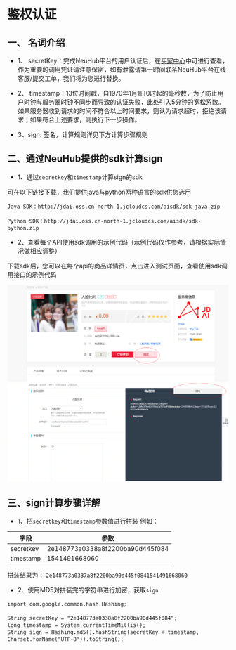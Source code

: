 
# 鉴权认证
## 一、	名词介绍
- 1、	secretKey：完成NeuHub平台的用户认证后，在[买家中心](https://neuhub.jd.com/user/baseInfo)中可进行查看，作为重要的调用凭证请注意保密，如有泄露请第一时间联系NeuHub平台在线客服/提交工单，我们将为您进行替换。

- 2、	timestamp：13位时间戳，自1970年1月1日0时起的毫秒数，为了防止用户时钟与服务器时钟不同步而导致的认证失败，此处引入5分钟的宽松系数。如果服务器收到请求的时间不符合以上时间要求，则认为请求超时，拒绝该请求；如果符合上述要求，则执行下一步操作。

- 3、sign: 签名，计算规则详见下方计算步骤规则

## 二、通过NeuHub提供的sdk计算sign

- 1、通过`secretkey`和`timestamp`计算sign的sdk

可在以下链接下载，我们提供java与python两种语言的sdk供您选用

    Java SDK：http://jdai.oss.cn-north-1.jcloudcs.com/aisdk/sdk-java.zip

    Python SDK：http://jdai.oss.cn-north-1.jcloudcs.com/aisdk/sdk-python.zip

- 2、查看每个API使用sdk调用的示例代码（示例代码仅作参考，请根据实际情况做相应调整）

下载sdk后，您可以在每个api的商品详情页，点击进入测试页面，查看使用sdk调用接口的示例代码

![26.png](../../../../image/AI-and-Machine-Learning/Face-Compare/26.png)
![26.png](../../../../image/AI-and-Machine-Learning/Face-Compare/27.png)

## 三、sign计算步骤详解
- 1、把`secretkey`和`timestamp`参数值进行拼装
例如：

字段 | 参数
---|---
secretkey | 2e148773a0338a8f2200ba90d445f084
timestamp | 1541491668060

拼装结果为：
`
2e148773a0337a8f2200ba90d445f0841541491668060
`

- 2、使用MD5对拼装完的字符串进行加密，获取`sign`

```
import com.google.common.hash.Hashing;

String secretKey = "2e148773a0338a8f2200ba90d445f084";
long timestamp = System.currentTimeMillis();
String sign = Hashing.md5().hashString(secretKey + timestamp, Charset.forName("UTF-8")).toString();
```

